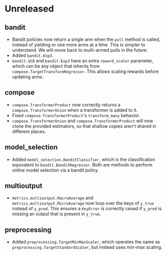 # Unreleased

## bandit

- Bandit policies now return a single arm when the `pull` method is called, instead of yielding or one more arms at a time. This is simpler to understand. We will move back to multi-armed pulls in the future.
- Added `bandit.Exp3`.
- `bandit.UCB` and `bandit.Exp3` have an extra `reward_scaler` parameter, which can be any object that inherits from `compose.TargetTransformRegressor`. This allows scaling rewards before updating arms.

## compose

- `compose.TransformerProduct` now correctly returns a `compose.TransformerUnion` when a transformer is added to it.
- Fixed `compose.TransformerProduct`'s `transform_many` behavior.
- `compose.TransformerUnion` and `compose.TransformerProduct` will now clone the provided estimators, so that shallow copies aren't shared in different places.

## model_selection

- Added `model_selection.BanditClassifier`, which is the classification equivalent to `bandit.BanditRegressor`. Both are methods to perform online model selection via a bandit policy.

## multioutput

- `metrics.multioutput.MacroAverage` and `metrics.multioutput.MicroAverage` now loop over the keys of `y_true` instead of `y_pred`. This ensures a `KeyError` is correctly raised if `y_pred` is missing an output that is present in `y_true`.

## preprocessing

- Added `preprocessing.TargetMinMaxScaler`, which operates the same as `preprocessing.TargetStandardScaler`, but instead uses min-max scaling.
